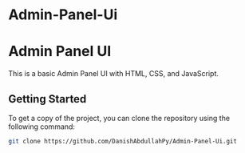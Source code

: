 # Admin-Panel-Ui


# Admin Panel UI

This is a basic Admin Panel UI with HTML, CSS, and JavaScript.

## Getting Started

To get a copy of the project, you can clone the repository using the following command:

```bash
git clone https://github.com/DanishAbdullahPy/Admin-Panel-Ui.git
